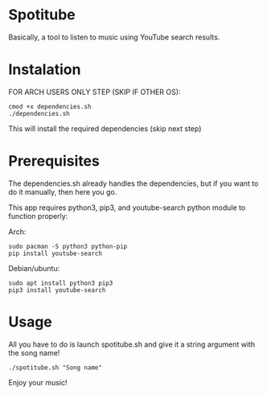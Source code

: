 # Spotitube

Basically, a tool to listen to music using YouTube search results.
# Instalation
FOR ARCH USERS ONLY STEP (SKIP IF OTHER OS):
```shell
cmod +x dependencies.sh
./dependencies.sh
```
This will install the required dependencies (skip next step)

# Prerequisites

The dependencies.sh already handles the dependencies, but if you want to do it manually, then here you go.


This app requires python3, pip3, and youtube-search python module to function properly:

Arch:
```shell
sudo pacman -S python3 python-pip
pip install youtube-search
```
Debian/ubuntu:
```shell
sudo apt install python3 pip3
pip3 install youtube-search
```

# Usage

All you have to do is launch spotitube.sh and give it a string argument with the song name!

```shell
./spotitube.sh "Song name"
```

Enjoy your music!